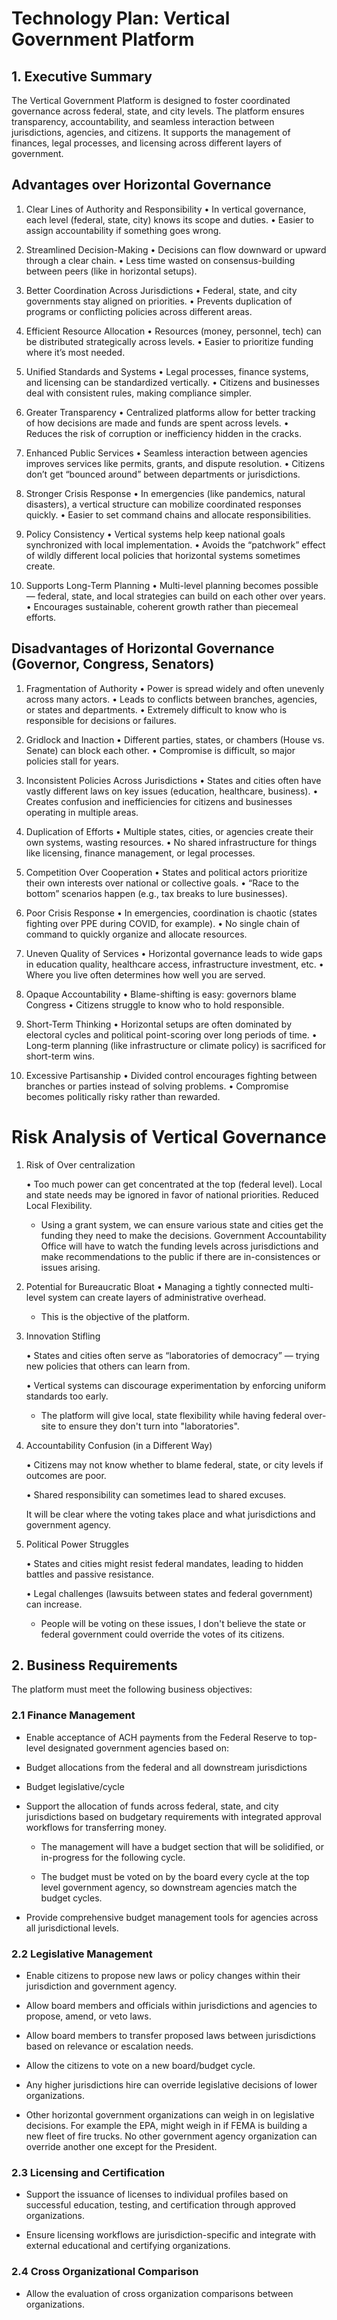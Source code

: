 # Technology Plan: Vertical Government Platform

## 1. Executive Summary

The Vertical Government Platform is designed to foster coordinated governance across federal, state, and city levels. The platform ensures transparency, accountability, and seamless interaction between jurisdictions, agencies, and citizens. It supports the management of finances, legal processes, and licensing across different layers of government.

## Advantages over Horizontal Governance

1. Clear Lines of Authority and Responsibility
   • In vertical governance, each level (federal, state, city) knows its scope and duties.
   • Easier to assign accountability if something goes wrong.

2. Streamlined Decision-Making
   • Decisions can flow downward or upward through a clear chain.
   • Less time wasted on consensus-building between peers (like in horizontal setups).

3. Better Coordination Across Jurisdictions
   • Federal, state, and city governments stay aligned on priorities.
   • Prevents duplication of programs or conflicting policies across different areas.

4. Efficient Resource Allocation
   • Resources (money, personnel, tech) can be distributed strategically across levels.
   • Easier to prioritize funding where it’s most needed.

5. Unified Standards and Systems
   • Legal processes, finance systems, and licensing can be standardized vertically.
   • Citizens and businesses deal with consistent rules, making compliance simpler.

6. Greater Transparency
   • Centralized platforms allow for better tracking of how decisions are made and funds are spent across levels.
   • Reduces the risk of corruption or inefficiency hidden in the cracks.

7. Enhanced Public Services
   • Seamless interaction between agencies improves services like permits, grants, and dispute resolution.
   • Citizens don’t get “bounced around” between departments or jurisdictions.

8. Stronger Crisis Response
   • In emergencies (like pandemics, natural disasters), a vertical structure can mobilize coordinated responses quickly.
   • Easier to set command chains and allocate responsibilities.

9. Policy Consistency
   • Vertical systems help keep national goals synchronized with local implementation.
   • Avoids the “patchwork” effect of wildly different local policies that horizontal systems sometimes create.

10. Supports Long-Term Planning
    • Multi-level planning becomes possible — federal, state, and local strategies can build on each other over years.
    • Encourages sustainable, coherent growth rather than piecemeal efforts.

## Disadvantages of Horizontal Governance (Governor, Congress, Senators)

1. Fragmentation of Authority
   • Power is spread widely and often unevenly across many actors.
   • Leads to conflicts between branches, agencies, or states and departments.
   • Extremely difficult to know who is responsible for decisions or failures.

2. Gridlock and Inaction
   • Different parties, states, or chambers (House vs. Senate) can block each other.
   • Compromise is difficult, so major policies stall for years.

3. Inconsistent Policies Across Jurisdictions
   • States and cities often have vastly different laws on key issues (education, healthcare, business).
   • Creates confusion and inefficiencies for citizens and businesses operating in multiple areas.

4. Duplication of Efforts
   • Multiple states, cities, or agencies create their own systems, wasting resources.
   • No shared infrastructure for things like licensing, finance management, or legal processes.

5. Competition Over Cooperation
   • States and political actors prioritize their own interests over national or collective goals.
   • “Race to the bottom” scenarios happen (e.g., tax breaks to lure businesses).

6. Poor Crisis Response
   • In emergencies, coordination is chaotic (states fighting over PPE during COVID, for example).
   • No single chain of command to quickly organize and allocate resources.

7. Uneven Quality of Services
   • Horizontal governance leads to wide gaps in education quality, healthcare access, infrastructure investment, etc.
   • Where you live often determines how well you are served.

8. Opaque Accountability
   • Blame-shifting is easy: governors blame Congress
   • Citizens struggle to know who to hold responsible.

9. Short-Term Thinking
   • Horizontal setups are often dominated by electoral cycles and political point-scoring over long periods of time.
   • Long-term planning (like infrastructure or climate policy) is sacrificed for short-term wins.

10. Excessive Partisanship
    • Divided control encourages fighting between branches or parties instead of solving problems.
    • Compromise becomes politically risky rather than rewarded.

# Risk Analysis of Vertical Governance

1. Risk of Over centralization

   • Too much power can get concentrated at the top (federal level). Local and state needs may be ignored in favor of national priorities. Reduced Local Flexibility.

   - Using a grant system, we can ensure various state and cities get the funding they need to make the decisions. Government Accountability Office will have to watch the funding levels across jurisdictions and make recommendations to the public if there are in-consistences or issues arising.

2. Potential for Bureaucratic Bloat
   • Managing a tightly connected multi-level system can create layers of administrative overhead.

   - This is the objective of the platform.

3. Innovation Stifling

   • States and cities often serve as “laboratories of democracy” — trying new policies that others can learn from.

   • Vertical systems can discourage experimentation by enforcing uniform standards too early.

   - The platform will give local, state flexibility while having federal over-site to ensure they don't turn into "laboratories".

4. Accountability Confusion (in a Different Way)

   • Citizens may not know whether to blame federal, state, or city levels if outcomes are poor.

   • Shared responsibility can sometimes lead to shared excuses.

   It will be clear where the voting takes place and what jurisdictions and government agency.

5. Political Power Struggles

   • States and cities might resist federal mandates, leading to hidden battles and passive resistance.

   • Legal challenges (lawsuits between states and federal government) can increase.

   - People will be voting on these issues, I don't believe the state or federal government could override the votes of its citizens.

## 2. Business Requirements

The platform must meet the following business objectives:

### 2.1 Finance Management

- Enable acceptance of ACH payments from the Federal Reserve to top-level designated government agencies based on:
- Budget allocations from the federal and all downstream jurisdictions
- Budget legislative/cycle

- Support the allocation of funds across federal, state, and city jurisdictions based on budgetary requirements with integrated approval workflows for transferring money.

  - The management will have a budget section that will be solidified, or in-progress for the following cycle.

  - The budget must be voted on by the board every cycle at the top level government agency, so downstream agencies match the budget cycles.

- Provide comprehensive budget management tools for agencies across all jurisdictional levels.

### 2.2 Legislative Management

- Enable citizens to propose new laws or policy changes within their jurisdiction and government agency.

- Allow board members and officials within jurisdictions and agencies to propose, amend, or veto laws.

- Allow board members to transfer proposed laws between jurisdictions based on relevance or escalation needs.

- Allow the citizens to vote on a new board/budget cycle.

- Any higher jurisdictions hire can override legislative decisions of lower organizations.

- Other horizontal government organizations can weigh in on legislative decisions. For example the EPA, might weigh in if FEMA is building a new fleet of fire trucks. No other government agency organization can override another one except for the President.

### 2.3 Licensing and Certification

- Support the issuance of licenses to individual profiles based on successful education, testing, and certification through approved organizations.

- Ensure licensing workflows are jurisdiction-specific and integrate with external educational and certifying organizations.

### 2.4 Cross Organizational Comparison

- Allow the evaluation of cross organization comparisons between organizations.
